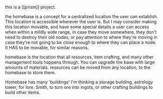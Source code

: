 this is a [[prism]] project. 

the homebase is a concept for a centralized location the user can establish. This location is accessible wherever the user is. But I may consider making this location movable, and have some special details a user can access when within a mildly wide range, in case they move somewhere, they don't need to destroy their old nodes, or pay attention to where they're moving in case they're not going to be close enough to where they can place a node. It HAS to be movable, for similar reasons.

homebase is the location that all resources, item crafting, and many other management tools happens through. You can upgrade the base with large amounts of materials. resources can be moved from any location, to the homebase to store there. 

Homebase has many 'buildings' I'm thinking a storage building, astrology tower, for lore. Smith, to turn ore into ingots, or other crafting buildings to build other items.